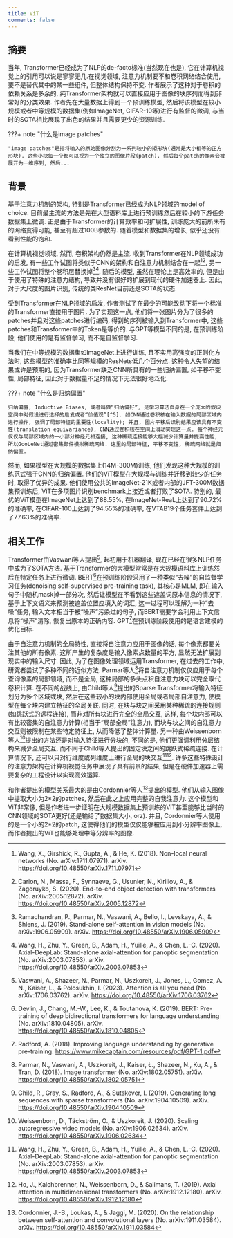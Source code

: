 ```yaml
---
title: ViT
comments: false
---
```


## 摘要

当年, Transformer已经成为了NLP的de-facto标准(当然现在也是), 它在计算机视觉上的引用可以说是寥寥无几.在视觉领域, 注意力机制要不和卷积网络结合使用, 要不是替代其中的某一些组件, 但整体结构保持不变. 作者展示了这种对于卷积的依赖关系是多余的, 纯Transformer架构就可以直接应用于图像的块序列而得到非常好的分类效果. 作者先在大量数据上得到一个预训练模型, 然后将该模型在较小规模或者中等规模的数据集(例如ImageNet, CIFAR-10等)进行有监督的微调, 与当时的SOTA相比展现了出色的结果并且需要更少的资源训练.

???+ note "什么是image patches"

    "image patches"是指将输入的原始图像分割为一系列较小的矩形块(通常是大小相等的正方形块). 这些小块每一个都可以视为一个独立的图像片段(patch). 然后每个patch的像素会被展开为一维序列, 然后...

## 背景

基于注意力机制的架构, 特别是Transformer已经成为NLP领域的model of choice. 目前最主流的方法是先在大型语料库上进行预训练然后在较小的下游任务数据集上微调. 正是由于Transformer的计算效率和可扩展性, 训练庞大的前所未有的网络变得可能, 甚至有超过100B参数的. 随着模型和数据集的增长, 似乎还没有看到性能的饱和.

在计算机视觉领域, 然而, 卷积架构仍然是主流. 收到Transformer在NLP领域成功的启发, 有一些工作试图将类似于CNN的架构和自注意力机制结合在一起[^1][^2], 另一些工作试图将整个卷积层替换掉[^3][^4]. 随后的模型, 虽然在理论上是高效率的, 但是由于使用了特殊的注意力结构, 导致并没有很好的扩展到现代的硬件加速器上. 因此, 对于大尺度的图片识别, 传统的类ResNet目前还是SOTA的状态.

受到Transformer在NLP领域的启发, 作者测试了在最少的可能改动下将一个标准的Transformer直接用于图片. 为了实现这一点, 他们将一张图片分为了很多的patches并且对这些patches进行编码, 得到的序列被输入到Transformer中, 这些patches和Transformer中的Token是等价的. 与GPT等模型不同的是, 在预训练阶段, 他们使用的是有监督学习, 而不是自监督学习.

当我们在中等规模的数据集如ImageNet上进行训练, 且不实用高强度的正则化方法时, 这些模型的准确率比同等规模的ResNets低几个百分点. 这种令人失望的结果或许是预期的, 因为Transformer缺乏CNN所具有的一些归纳偏置, 如平移不变性, 局部特征, 因此对于数据量不足的情况下无法很好地泛化.

???+ note "什么是归纳偏置"

    归纳偏置, Inductive Biases, 或者叫做“归纳偏好”, 是学习算法自身在一个庞大的假设空间中对假设进行选择的启发或者“价值观”[^5]. 如CNN通过卷积核在输入数据的局部区域内进行操作, 强调了局部特征的重要性(locality); 并且, 图片平移后识别结果应该具有不变性(translation equivariance), CNN通过卷积核在空间上滑动实现这一点. 每个神经元仅仅与局部区域内的一小部分神经元相连接, 这种稀疏连接能够大幅减少计算量并提高性能, 所以GooLeNet通过密集部件模拟稀疏网络. 这里的局部特征, 平移不变性, 稀疏网络就是归纳偏置.

然而, 如果模型在大规模的数据集上(14M-300M)训练, 他们发现这种大规模的训练范式强于CNN的归纳偏置. 他们的ViT模型在大规模与训练并迁移到较少的任务时, 取得了优异的成果. 他们使用公共的ImageNet-21K或者内部的JFT-300M数据集预训练后, ViT在多项图片识别benchmark上接近或者打败了SOTA. 特别的, 最优的ViT模型在ImageNet上达到了88.55%, 在ImageNet-ReaL上达到了90.72%的准确率, 在CIFAR-100上达到了94.55%的准确率, 在VTAB19个任务套件上达到了77.63%的准确率.

## 相关工作

Transformer由Vaswani等人提出[^6], 起初用于机器翻译, 现在已经在很多NLP任务中成为了SOTA方法. 基于Transformer的大模型常常是在大规模语料库上训练然后在特定任务上进行微调. BERT[^7]在预训练阶段采用了一种类似“去噪”的自监督学习任务(denoising self-supervised pre-training task), 其核心是MLM, 即在输入句子中随机mask掉一部分次, 然后让模型在不看到这些遮盖词原本信息的情况下, 基于上下文语义来预测被遮盖位置应填入的词汇, 这一过程可以理解为一种“去噪”任务, 输入文本相当于被“噪声”污染过的句子, 而BERT需要学会利用上下文信息将“噪声”清除, 恢复出原本的正确内容. GPT[^8]在预训练阶段使用的是语言建模的优化目标.

由于自注意力机制的全局特性, 直接将自注意力应用于图像的话, 每个像素都要关注其他的所有像素. 这所产生的复杂度是输入像素点数量的平方, 显然无法扩展到现实中的输入尺寸. 因此, 为了在图像处理领域运用Transformer, 在过去的工作中, 研究者尝试了多种不同的近似方法. Parmar等人[^9]将自注意力机制仅仅应用于每个查询像素的局部领域, 而不是全局, 这种局部的多头点积自注意力块可以完全取代卷积计算. 在不同的战线上, 由Child等人[^10]提出的Sparse Transformer将输入特征划分为多个区域或块, 然后在这些较小的块内部使用全局或者局部自注意力, 使模型在每个块内建立特征的全局关联. 同时, 在块与块之间采用某种稀疏的连接规则(如跳跃式的远程连接), 而非对所有块进行完全的全局交互, 这样, 每个块内部可以有比较密集的自注意力计算(相当于“局部全局”注意力), 而块与块之间的自注意力交互则被限制在某些特定特征上, 从而降低了整体计算量. 另一种由Weissenborn等人[^11]提出的方法还是对输入特征进行分块的, 不同的是, 他们更强调利用分层结构来减少全局交互, 而不同于Child等人提出的固定块之间的跳跃式稀疏连接. 在计算情况下, 还可以只对行维度或列维度上进行全局的块交互[^4][^12]. 许多这些特殊设计的注意力架构在计算机视觉任务中展现了具有前景的结果, 但是在硬件加速器上需要复杂的工程设计以实现高效运算.

和作者提出的模型关系最大的是由Cordonnier等人[^13]提出的模型. 他们从输入图像中提取大小为2\*2的patches, 然后在此之上应用完整的自我注意力. 这个模型和ViT非常像, 但是作者进一步证明在大规模数据集上预训练的ViT甚至能够比当时的CNN领域的SOTA更好(还是输给了数据集大小, orz). 并且, Cordonnier等人使用的是一个小的2\*2的patch, 这使得他们的模型仅仅能够被应用到小分辨率图像上, 而作者提出的ViT也能够处理中等分辨率的图像.

[^1]: Wang, X., Girshick, R., Gupta, A., & He, K. (2018). Non-local neural networks (No. arXiv:1711.07971). arXiv. https://doi.org/10.48550/arXiv.1711.07971
[^2]: Carion, N., Massa, F., Synnaeve, G., Usunier, N., Kirillov, A., & Zagoruyko, S. (2020). End-to-end object detection with transformers (No. arXiv:2005.12872). arXiv. https://doi.org/10.48550/arXiv.2005.12872
[^3]: Ramachandran, P., Parmar, N., Vaswani, A., Bello, I., Levskaya, A., & Shlens, J. (2019). Stand-alone self-attention in vision models (No. arXiv:1906.05909). arXiv. https://doi.org/10.48550/arXiv.1906.05909
[^4]: Wang, H., Zhu, Y., Green, B., Adam, H., Yuille, A., & Chen, L.-C. (2020). Axial-DeepLab: Stand-alone axial-attention for panoptic segmentation (No. arXiv:2003.07853). arXiv. https://doi.org/10.48550/arXiv.2003.07853
[^5]: Young. (2019, 三月 20). 深度学习的归纳偏置是什么？ [知乎回答]. 知乎. https://www.zhihu.com/question/41404496/answer/627673667
[^6]: Vaswani, A., Shazeer, N., Parmar, N., Uszkoreit, J., Jones, L., Gomez, A. N., Kaiser, L., & Polosukhin, I. (2023). Attention is all you need (No. arXiv:1706.03762). arXiv. https://doi.org/10.48550/arXiv.1706.03762
[^7]: Devlin, J., Chang, M.-W., Lee, K., & Toutanova, K. (2019). BERT: Pre-training of deep bidirectional transformers for language understanding (No. arXiv:1810.04805). arXiv. https://doi.org/10.48550/arXiv.1810.04805
[^8]: Radford, A. (2018). Improving language understanding by generative pre-training. https://www.mikecaptain.com/resources/pdf/GPT-1.pdf
[^9]: Parmar, N., Vaswani, A., Uszkoreit, J., Kaiser, Ł., Shazeer, N., Ku, A., & Tran, D. (2018). Image transformer (No. arXiv:1802.05751). arXiv. https://doi.org/10.48550/arXiv.1802.05751
[^10]: Child, R., Gray, S., Radford, A., & Sutskever, I. (2019). Generating long sequences with sparse transformers (No. arXiv:1904.10509). arXiv. https://doi.org/10.48550/arXiv.1904.10509
[^11]: Weissenborn, D., Täckström, O., & Uszkoreit, J. (2020). Scaling autoregressive video models (No. arXiv:1906.02634). arXiv. https://doi.org/10.48550/arXiv.1906.02634
[^12]: Ho, J., Kalchbrenner, N., Weissenborn, D., & Salimans, T. (2019). Axial attention in multidimensional transformers (No. arXiv:1912.12180). arXiv. https://doi.org/10.48550/arXiv.1912.12180
[^13]: Cordonnier, J.-B., Loukas, A., & Jaggi, M. (2020). On the relationship between self-attention and convolutional layers (No. arXiv:1911.03584). arXiv. https://doi.org/10.48550/arXiv.1911.03584
